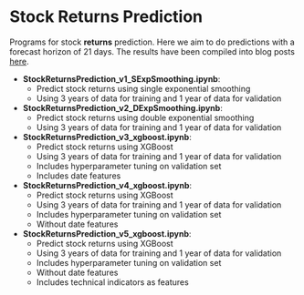 # Stock Returns Prediction
Programs for stock **returns** prediction. 
Here we aim to do predictions with a forecast horizon of 21 days.
The results have been compiled into blog posts [here](https://medium.com/ai-trading-labs/forecasting-stock-prices-using-xgboost-part-3-3-c7b13d7a84df).

* **StockReturnsPrediction_v1_SExpSmoothing.ipynb**:
	* Predict stock returns using single exponential smoothing
	* Using 3 years of data for training and 1 year of data for validation
* **StockReturnsPrediction_v2_DExpSmoothing.ipynb**:
	* Predict stock returns using double exponential smoothing
	* Using 3 years of data for training and 1 year of data for validation
* **StockReturnsPrediction_v3_xgboost.ipynb**:
	* Predict stock returns using XGBoost
	* Using 3 years of data for training and 1 year of data for validation
	* Includes hyperparameter tuning on validation set
	* Includes date features
* **StockReturnsPrediction_v4_xgboost.ipynb**:
	* Predict stock returns using XGBoost
	* Using 3 years of data for training and 1 year of data for validation
	* Includes hyperparameter tuning on validation set
	* Without date features
* **StockReturnsPrediction_v5_xgboost.ipynb**:
	* Predict stock returns using XGBoost
	* Using 3 years of data for training and 1 year of data for validation
	* Includes hyperparameter tuning on validation set
	* Without date features
	* Includes technical indicators as features
  
